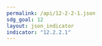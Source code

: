 ```yaml
---
permalink: /api/12-2-2-1.json
sdg_goal: 12
layout: json_indicator
indicator: "12.2.2.1"
---
```

